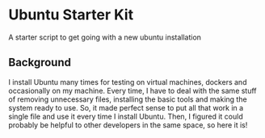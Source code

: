# Ubuntu Starter Kit
A starter script to get going with a new ubuntu installation

## Background
I install Ubuntu many times for testing on virtual machines, dockers and occasionally on my machine. Every time, I have to deal with the same stuff of removing unnecessary files, installing the basic tools and making the system ready to use.
So, it made perfect sense to put all that work in a single file and use it every time I install Ubuntu.
Then, I figured it could probably be helpful to other developers in the same space, so here it is!
